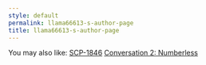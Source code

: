 ```yaml
---
style: default
permalink: llama66613-s-author-page
title: llama66613-s-author-page
---
```

You may also like:
[SCP-1846](http://scp-wiki.net/scp-1846)
[Conversation 2: Numberless](http://scp-wiki.net/conversation-2-numberless)